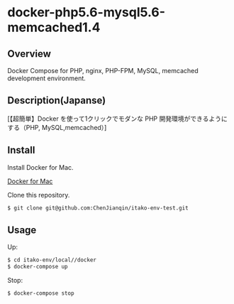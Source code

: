 docker-php5.6-mysql5.6-memcached1.4
====

## Overview

Docker Compose for PHP, nginx, PHP-FPM, MySQL, memcached development environment.

## Description(Japanse)

[【超簡単】Docker を使って1クリックでモダンな PHP 開発環境ができるようにする（PHP, MySQL,memcached）]

## Install

Install Docker for Mac.

[Docker for Mac](https://docs.docker.com/docker-for-mac/)

Clone this repository.

```bash
$ git clone git@github.com:ChenJianqin/itako-env-test.git
```

## Usage

Up:

```bash
$ cd itako-env/local//docker
$ docker-compose up
```

Stop:

```bash
$ docker-compose stop
```



